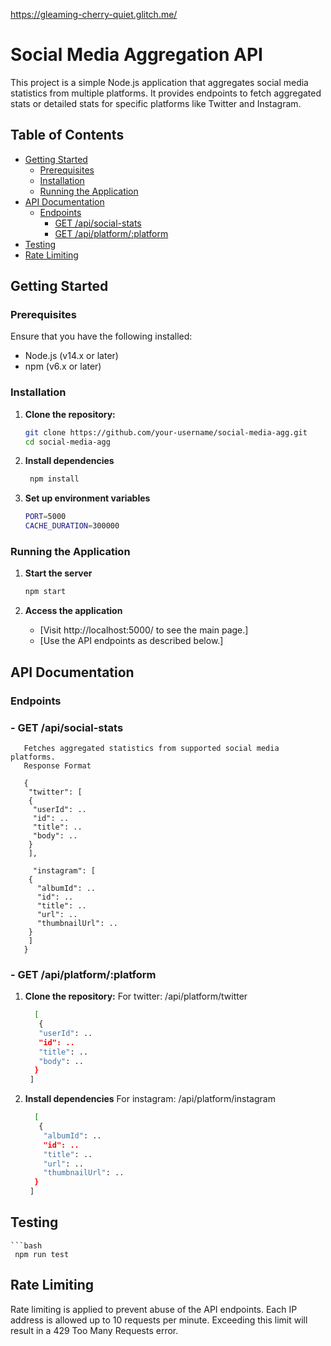 https://gleaming-cherry-quiet.glitch.me/


# Social Media Aggregation API

This project is a simple Node.js application that aggregates social media statistics from multiple platforms. It provides endpoints to fetch aggregated stats or detailed stats for specific platforms like Twitter and Instagram.

## Table of Contents

- [Getting Started](#getting-started)
  - [Prerequisites](#prerequisites)
  - [Installation](#installation)
  - [Running the Application](#running-the-application)
- [API Documentation](#api-documentation)
  - [Endpoints](#endpoints)
    - [GET /api/social-stats](#get-apisocial-stats)
    - [GET /api/platform/:platform](#get-apiplatformplatform)
- [Testing](#testing)
- [Rate Limiting](#rate-limiting)

## Getting Started

### Prerequisites

Ensure that you have the following installed:

- Node.js (v14.x or later)
- npm (v6.x or later)

### Installation

1. **Clone the repository:**

   ```bash
   git clone https://github.com/your-username/social-media-agg.git
   cd social-media-agg

2.  **Install dependencies**
     ```bash
      npm install
3. **Set up environment variables**
    ```bash
    PORT=5000
   CACHE_DURATION=300000

### Running the Application    
1. **Start the server**
    ```bash
    npm start
2. **Access the application**
      
      - [Visit http://localhost:5000/ to see the main page.]
      - [Use the API endpoints as described below.]

## API Documentation
### Endpoints
   ### - GET /api/social-stats
       Fetches aggregated statistics from supported social media platforms.
       Response Format
       
       {
        "twitter": [
        {
         "userId": ..
         "id": ..
         "title": ..
         "body": ..
        }
        ],

         "instagram": [
        {
          "albumId": ..
          "id": ..
          "title": ..
          "url": ..
          "thumbnailUrl": ..
        }
        ]
       }
   ### - GET /api/platform/:platform
   1. **Clone the repository:**
      For twitter: /api/platform/twitter
      ```bash
        [
         {
         "userId": ..
         "id": ..
         "title": ..
         "body": ..
        }
       ]
      
3.  **Install dependencies**
       For instagram: /api/platform/instagram
      ```bash
        [
         {
          "albumId": ..
          "id": ..
          "title": ..
          "url": ..
          "thumbnailUrl": ..
        }
       ]
## Testing      
    ```bash
     npm run test
## Rate Limiting
  Rate limiting is applied to prevent abuse of the API endpoints. Each IP address is allowed up to 10 requests per minute. Exceeding this limit will result in a 429 Too Many Requests error.
